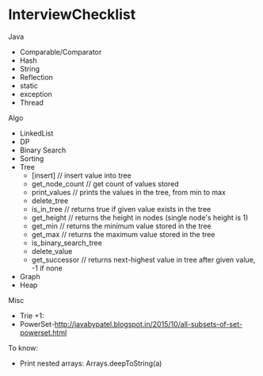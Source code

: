 # InterviewChecklist
 Java
 - Comparable/Comparator
 - Hash
 - String
 - Reflection
 - static
 - exception
 - Thread


Algo
 - LinkedList
 - DP
 - Binary Search
 - Sorting
 - Tree
   - [insert] // insert value into tree
   - get_node_count // get count of values stored
   - print_values // prints the values in the tree, from min to max
   - delete_tree
   - is_in_tree // returns true if given value exists in the tree
   - get_height // returns the height in nodes (single node's height is 1)
   - get_min // returns the minimum value stored in the tree
   - get_max // returns the maximum value stored in the tree
   - is_binary_search_tree
   - delete_value
   - get_successor // returns next-highest value in tree after given value, -1 if none
 - Graph
 - Heap

Misc
 - Trie +1:
 - PowerSet-http://javabypatel.blogspot.in/2015/10/all-subsets-of-set-powerset.html


To know:
 - Print nested arrays: Arrays.deepToString(a)

